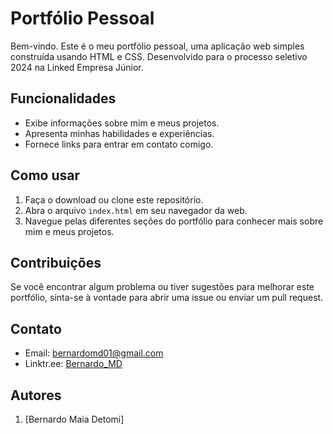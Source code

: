 # Portfólio Pessoal  

Bem-vindo. Este é o meu portfólio pessoal, uma aplicação web simples construída usando HTML e CSS. Desenvolvido para o processo seletivo 2024 na Linked Empresa Júnior.  

## Funcionalidades

- Exibe informações sobre mim e meus projetos.
- Apresenta minhas habilidades e experiências.
- Fornece links para entrar em contato comigo.

## Como usar

1. Faça o download ou clone este repositório.
2. Abra o arquivo `index.html` em seu navegador da web.
3. Navegue pelas diferentes seções do portfólio para conhecer mais sobre mim e meus projetos.

## Contribuições  

Se você encontrar algum problema ou tiver sugestões para melhorar este portfólio, sinta-se à vontade para abrir uma issue ou enviar um pull request.  

## Contato

- Email: bernardomd01@gmail.com
- Linktr.ee: [Bernardo_MD](https://linktr.ee/bernardomd)  

## Autores  

1. [Bernardo Maia Detomi]  
